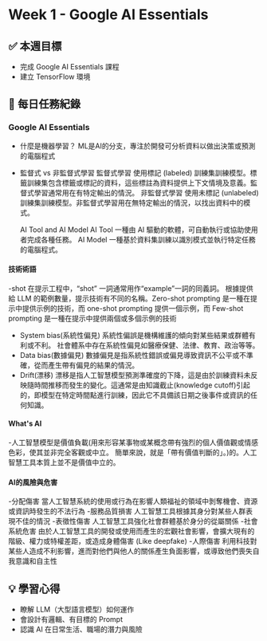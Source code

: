 # Week 1 - Google AI Essentials

## ✅ 本週目標
- 完成 Google AI Essentials 課程
- 建立 TensorFlow 環境

## 📅 每日任務紀錄
### Google AI Essentials
- 什麼是機器學習？
    ML是AI的分支，專注於開發可分析資料以做出決策或預測的電腦程式
- 監督式 vs 非監督式學習
    監督式學習
    使用標記 (labeled) 訓練集訓練模型。標籤訓練集包含標籤或標記的資料，這些標註為資料提供上下文情境及意義。監督式學習通常用在有特定輸出的情況。
    非監督式學習
    使用未標記 (unlabeled) 訓練集訓練模型。非監督式學習用在無特定輸出的情況，以找出資料中的模式。

    AI Tool and AI Model
    AI Tool
        一種由 AI 驅動的軟體，可自動執行或協助使用者完成各種任務。
    AI Model
        一種基於資料集訓練以識別模式並執行特定任務的電腦程式。

#### 技術術語 
-shot
    在提示工程中，“shot” 一詞通常用作“example”一詞的同義詞。 根據提供給 LLM 的範例數量，提示技術有不同的名稱。Zero-shot prompting 是一種在提示中提供示例的技術，而 one-shot prompting 提供一個示例，而 Few-shot prompting 是一種在提示中提供兩個或多個示例的技術
- System bias(系統性偏見)
    系統性偏誤是機構維護的傾向對某些結果或群體有利或不利。
    社會體系中存在系統性偏見如醫療保健、法律、教育、政治等等。
- Data bias(數據偏見)
    數據偏見是指系統性錯誤或偏見導致資訊不公平或不準確，從而產生帶有偏見的結果的情況。
- Drift(漂移)
    漂移是指人工智慧模型預測準確度的下降，這是由於訓練資料未反映隨時間推移而發生的變化。這通常是由知識截止(knowledge cutoff)引起的，即模型在特定時間點進行訓練，因此它不具備該日期之後事件或資訊的任何知識。 

#### What's AI
-人工智慧模型是價值負載(用來形容某事物或某概念帶有強烈的個人價值觀或情感色彩，使其並非完全客觀或中立。 簡單來說，就是「帶有價值判斷的」。)的。人工智慧工具本質上並不是價值中立的。

#### AI的風險與危害
-分配傷害
    當人工智慧系統的使用或行為在影響人類福祉的領域中剝奪機會、資源或資訊時發生的不法行為
-服務品質損害
    人工智慧工具根據其身分對某些人群表現不佳的情況
-表徵性傷害
    人工智慧工具強化社會群體基於身分的從屬關係
-社會系統危害
    由於人工智慧工具的開發或使用而產生的宏觀社會影響，會擴大現有的階級、權力或特權差距，或造成身體傷害 (Like deepfake)
-人際傷害
    利用科技對某些人造成不利影響，進而對他們與他人的關係產生負面影響，或導致他們喪失自我意識和自主性


## 💡 學習心得
- 瞭解 LLM（大型語言模型）如何運作
- 會設計有邏輯、有目標的 Prompt
- 認識 AI 在日常生活、職場的潛力與風險
